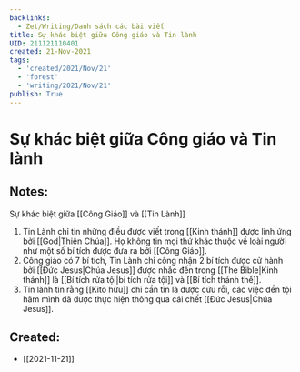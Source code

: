 ```yaml
---
backlinks:
  - Zet/Writing/Danh sách các bài viết
title: Sự khác biệt giữa Công giáo và Tin lành
UID: 211121110401
created: 21-Nov-2021
tags:
  - 'created/2021/Nov/21'
  - 'forest'
  - 'writing/2021/Nov/21'
publish: True
---
```

# Sự khác biệt giữa Công giáo và Tin lành

## Notes:
Sự khác biệt giữa [[Công Giáo]] và [[Tin Lành]]

1. Tin Lành chỉ tin những điều được viết trong [[Kinh thánh]] được linh ứng bởi [[God|Thiên Chúa]]. Họ không tin mọi thứ khác thuộc về loài người như một số bí tích được đưa ra bởi [[Công Giáo]].
1. Công giáo có 7 bí tích, Tin Lành chỉ công nhận 2 bí tích được cử hành bởi [[Đức Jesus|Chúa Jesus]] được nhắc đến trong [[The Bible|Kinh thánh]] là [[Bí tích rửa tội|bí tích rửa tội]] và [[Bí tích thánh thể]].
2. Tin lành tin rằng [[Kito hữu]] chỉ cần tin là được cứu rỗi, các việc đền tội hãm mình đã được thực hiện thông qua cái chết [[Đức Jesus|Chúa Jesus]].


## Created:
- [[2021-11-21]]
